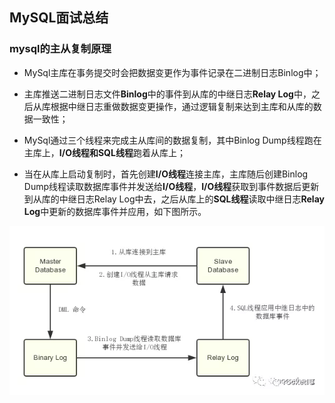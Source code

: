 ## MySQL面试总结

### mysql的主从复制原理



- MySql主库在事务提交时会把数据变更作为事件记录在二进制日志Binlog中；

- 主库推送二进制日志文件**Binlog**中的事件到从库的中继日志**Relay Log**中，之后从库根据中继日志重做数据变更操作，通过逻辑复制来达到主库和从库的数据一致性；

- MySql通过三个线程来完成主从库间的数据复制，其中Binlog Dump线程跑在主库上，**I/O线程和SQL线程**跑着从库上；

- 当在从库上启动复制时，首先创建**I/O线程**连接主库，主库随后创建Binlog Dump线程读取数据库事件并发送给**I/O线程**，**I/O线程**获取到事件数据后更新到从库的中继日志Relay Log中去，之后从库上的**SQL线程**读取中继日志**Relay Log**中更新的数据库事件并应用，如下图所示。

  

![主从复制.jpg](https://github.com/roundliuyang/image/blob/master/MySQL/%E4%B8%BB%E4%BB%8E%E5%A4%8D%E5%88%B6.jpg?raw=true)

